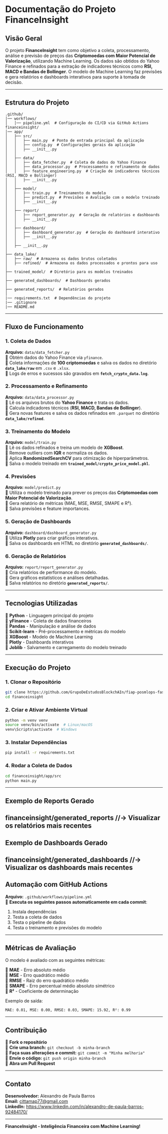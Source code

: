 # **Documentação do Projeto FinanceInsight**

## **Visão Geral**
O projeto **FinanceInsight** tem como objetivo a coleta, processamento, análise e previsão de preços das **Criptomoedas com Maior Potencial de Valorização**, utilizando Machine Learning. Os dados são obtidos do Yahoo Finance e refinados para a extração de indicadores técnicos como **RSI, MACD e Bandas de Bollinger**. O modelo de Machine Learning faz previsões e gera relatórios e dashboards interativos para suporte à tomada de decisão.

---

## **Estrutura do Projeto**

```
.github/
│── workflows/
│   │── pipeline.yml  # Configuração do CI/CD via GitHub Actions
financeinsight/
│── app/
│   ├── src/
│   │   ├── main.py  # Ponto de entrada principal da aplicação
│   │   ├── config.py  # Configurações gerais da aplicação
│   │   ├── __init__.py
│   │
│   ├── data/
│   │   ├── data_fetcher.py  # Coleta de dados do Yahoo Finance
│   │   ├── data_processor.py  # Processamento e refinamento de dados
│   │   ├── feature_engineering.py  # Criação de indicadores técnicos (RSI, MACD e Bollinger)
│   │   ├── __init__.py
│   │
│   ├── model/
│   │   ├── train.py  # Treinamento do modelo
│   │   ├── predict.py  # Previsões e Avaliação com o modelo treinado
│   │   ├── __init__.py
│   │
│   ├── report/
│   │   ├── report_generator.py  # Geração de relatórios e dashboards
│   │   ├── __init__.py
│   │
│   ├── dashboard/
│   │   ├── dashboard_generator.py  # Geração do dashboard interativo
│   │   ├── __init__.py
│   │
│   ├── __init__.py
│
├── data_lake/
│   ├── raw/  # Armazena os dados brutos coletados
│   ├── refined/  # Armazena os dados processados e prontos para uso
│
├── trained_model/  # Diretório para os modelos treinados
│
├── generated_dashboards/  # Dashboards gerados
│
├── generated_reports/  # Relatórios gerados
│
|── requirements.txt  # Dependências do projeto
|── .gitignore
|── README.md
```

---

## **Fluxo de Funcionamento**

### **1. Coleta de Dados**
**Arquivo:** `data/data_fetcher.py`  
🔹 Obtém dados do Yahoo Finance via `yfinance`.  
🔹 Coleta informações de **100 criptomoedas** e salva os dados no diretório **`data_lake/raw`** em `.csv` e `.xlsx`.  
🔹 Logs de erros e sucessos são gravados em **`fetch_crypto_data.log`**.

### **2. Processamento e Refinamento**
**Arquivo:** `data/data_processor.py`  
🔹 Lê os arquivos brutos do **Yahoo Finance** e trata os dados.  
🔹 Calcula indicadores técnicos (**RSI, MACD, Bandas de Bollinger**).  
🔹 Gera novas features e salva os dados refinados em `.parquet` no diretório **`data_lake/refined`**.

### **3. Treinamento do Modelo**
**Arquivo:** `model/train.py`  
🔹 Lê os dados refinados e treina um modelo de **XGBoost**.  
🔹 Remove outliers com **IQR** e normaliza os dados.  
🔹 Aplica **RandomizedSearchCV** para otimização de hiperparâmetros.  
🔹 Salva o modelo treinado em **`trained_model/crypto_price_model.pkl`**.

### **4. Previsões**
**Arquivo:** `model/predict.py`  
🔹 Utiliza o modelo treinado para prever os preços das **Criptomoedas com Maior Potencial de Valorização**.  
🔹 Gera relatório de métricas (MAE, MSE, RMSE, SMAPE e R²).  
🔹 Salva previsões e feature importances.

### **5. Geração de Dashboards**
**Arquivo:** `dashboard/dashboard_generator.py`  
🔹 Utiliza **Plotly** para criar gráficos interativos.  
🔹 Salva os dashboards em HTML no diretório **`generated_dashboards/`**.

### **6. Geração de Relatórios**
**Arquivo:** `report/report_generator.py`  
🔹 Cria relatórios de performance do modelo.  
🔹 Gera gráficos estatísticos e análises detalhadas.  
🔹 Salva relatórios no diretório **`generated_reports/`**.

---

## **Tecnologias Utilizadas**
🔹 **Python** - Linguagem principal do projeto  
🔹 **yFinance** - Coleta de dados financeiros  
🔹 **Pandas** - Manipulação e análise de dados  
🔹 **Scikit-learn** - Pré-processamento e métricas do modelo  
🔹 **XGBoost** - Modelo de Machine Learning  
🔹 **Plotly** - Dashboards interativos  
🔹 **Joblib** - Salvamento e carregamento do modelo treinado  

---

## **Execução do Projeto**

### **1. Clonar o Repositório**
```bash
git clone https://github.com/GrupoDeEstudosBlockchAIn/fiap-posmlops-fase3-ml-model-creation.git
cd financeinsight
```

### **2. Criar e Ativar Ambiente Virtual**
```bash
python -m venv venv
source venv/bin/activate  # Linux/macOS
venv\Scripts\activate  # Windows
```

### **3. Instalar Dependências**
```bash
pip install -r requirements.txt
```

### **4. Rodar a Coleta de Dados**
```bash
cd financeinsight/app/src
python main.py
```
---

## **Exemplo de Reports Gerado**
financeinsight/generated_reports
//-> Visualizar os relatórios mais recentes
---

## **Exemplo de Dashboards Gerado**
financeinsight/generated_dashboards
//-> Visualizar os dashboards mais recentes
---

## **Automação com GitHub Actions**
**Arquivo:** `.github/workflows/pipeline.yml`  
🔹 **Executa os seguintes passos automaticamente em cada commit**:
1. Instala dependências
2. Testa a coleta de dados
3. Testa o pipeline de dados
4. Testa o treinamento e previsões do modelo

---

## **Métricas de Avaliação**
O modelo é avaliado com as seguintes métricas:

🔹 **MAE** - Erro absoluto médio  
🔹 **MSE** - Erro quadrático médio  
🔹 **RMSE** - Raiz do erro quadrático médio  
🔹 **SMAPE** - Erro percentual médio absoluto simétrico  
🔹 **R²** - Coeficiente de determinação  

Exemplo de saída:
```bash
MAE: 0.01, MSE: 0.00, RMSE: 0.03, SMAPE: 15.92, R²: 0.99
```

---

## **Contribuição**
🔹 **Fork o repositório**  
🔹 **Crie uma branch:** `git checkout -b minha-branch`  
🔹 **Faça suas alterações e commit:** `git commit -m "Minha melhoria"`  
🔹 **Envie o código:** `git push origin minha-branch`  
🔹 **Abra um Pull Request**

---

## **Contato**
**Desenvolvedor:** Alexandro de Paula Barros  
**Email:** cittamap77@gmail.com  
**LinkedIn:** https://www.linkedin.com/in/alexandro-de-paula-barros-92484170/

---

**FinanceInsight - Inteligência Financeira com Machine Learning!**
